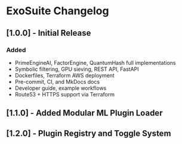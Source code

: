 # ExoSuite Changelog

## [1.0.0] - Initial Release
### Added
- PrimeEngineAI, FactorEngine, QuantumHash full implementations
- Symbolic filtering, GPU sieving, REST API, FastAPI
- Dockerfiles, Terraform AWS deployment
- Pre-commit, CI, and MkDocs docs
- Developer guide, example workflows
- Route53 + HTTPS support via Terraform

## [1.1.0] - Added Modular ML Plugin Loader

## [1.2.0] - Plugin Registry and Toggle System
